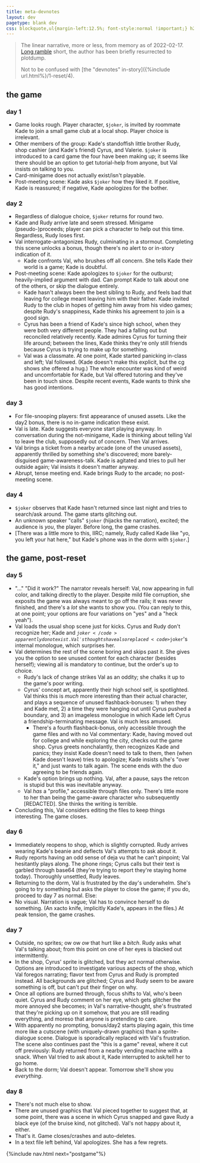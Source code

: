 ```yaml
---
title: meta-devnotes
layout: dev
pagetype: blank dev
css: blockquote,ul{margin-left:12.5%; font-style:normal !important;} h2{margin-left:0 !important; margin-top:1em !important;} li{margin:.25em 0;} ul>li>ul{font-size:1em !important; margin-left:1em;} .nah{text-transform:uppercase; background:#000;} .nah::selection{color:#fff;} h3{margin-left:12.5%; padding-top:.5rem;} h2+h3{margin-top:-1rem;} nav a{border:0 !important;}
---
```

> The linear narrative, more or less, from memory as of 2022-02-17. <a href="https://a-flyleaf.github.io/blog/project-rambling" target="_blank">Long ramble</a> short, the author has been briefly resurrected to plotdump.
>
> Not to be confused with [the "devnotes" in-story]({%include url.html%}/1-reset/4).

## the game

### day 1
- Game looks rough. Player character, <code>$joker</code>, is invited by roommate Kade to join a small game club at a local shop. Player choice is irrelevant.
- Other members of the group: Kade's standoffish little brother Rudy, shop cashier (and Kade's friend) Cyrus, and Valerie. <code>$joker</code> is introduced to a card game the four have been making up; it seems like there should be an option to get tutorial-help from anyone, but Val insists on talking to you.
- Card-minigame does not actually exist/isn't playable.
- Post-meeting scene: Kade asks <code>$joker</code> how they liked it. If positive, Kade is reassured; if negative, Kade apologizes for the bother.

### day 2
- Regardless of dialogue choice, <code>$joker</code> returns for round two.
- Kade and Rudy arrive late and seem stressed. Minigame (pseudo-)proceeds; player can pick a character to help out this time. Regardless, Rudy loses first.
- Val interrogate-antagonizes Rudy, culminating in a stormout. Completing this scene unlocks a bonus, though there's no alert to or in-story indication of it.
	- Kade confronts Val, who brushes off all concern. She tells Kade their world is a game; Kade is doubtful.
- Post-meeting scene: Kade apologizes to <code>$joker</code> for the outburst; heavily-implied argument with dad. Can prompt Kade to talk about one of the others, or skip the dialogue entirely.
	- Kade hasn't always been the best sibling to Rudy, and feels bad that leaving for college meant leaving him with their father. Kade invited Rudy to the club in hopes of getting him away from his video games; despite Rudy's snappiness, Kade thinks his agreement to join is a good sign.
	- Cyrus has been a friend of Kade's since high school, when they were both very different people. They had a falling out but reconciled relatively recently. Kade admires Cyrus for turning their life around; between the lines, Kade thinks they're only still friends because Cyrus is trying to make up for something.
	- Val was a classmate. At one point, Kade started panicking in-class and left; Val followed. (Kade doesn't make this explicit, but the cg shows she offered a hug.) The whole encounter was kind of weird and uncomfortable for Kade, but Val offered tutoring and they've been in touch since. Despite recent events, Kade wants to think she has good intentions.

### day 3
- For file-snooping players: first appearance of unused assets. Like the day2 bonus, there is no in-game indication these exist.
- Val is late. Kade suggests everyone start playing anyway. In conversation during the not-minigame, Kade is thinking about telling Val to leave the club, supposedly out of concern. Then Val arrives.
- Val brings a ticket from a nearby arcade (one of the unused assets), apparently thrilled by something she's discovered; more barely-disguised game-awareness-talk. Kade is agitated and tries to pull her outside again; Val insists it doesn't matter anyway.
- Abrupt, tense meeting end. Kade brings Rudy to the arcade; no post-meeting scene.

### day 4
- <code>$joker</code> observes that Kade hasn't returned since last night and tries to search/ask around. The game starts glitching out.
- An unknown speaker "calls" <code>$joker</code> (hijacks the narration), excited; the audience is *you*, the player. Before long, the game crashes.
- \[There was a little more to this, IIRC; namely, Rudy called Kade like "yo, you left your hat here," but Kade's phone was in the dorm with <code>$joker</code>.]

## the game, post-reset

### day 5
- "..." "Did it work?" The narrator reveals herself: Val, now appearing in full color, and talking directly to the player. Despite mild file corruption, she exposits the game was always meant to go off the rails; it was never finished, and there's a *lot* she wants to show you. (You can reply to this, at one point; your options are four variations on "yes" and a "heck yeah").
- Val loads the usual shop scene just for kicks. Cyrus and Rudy don't recognize her; Kade and <code>$joker</code> apparently do not exist. Val's thoughts have also replaced <code>$joker</code>'s internal monologue, which surprises her.
- Val determines the rest of the scene boring and skips past it. She gives you the option to see unused content for each character (besides herself); viewing all is mandatory to continue, but the order's up to choice.
	- Rudy's lack of change strikes Val as an oddity; she chalks it up to the game's poor writing.
	- Cyrus' concept art, apparently their high school self, is spotlighted. Val thinks this is *much* more interesting than their actual character, and plays a sequence of unused flashback-bonuses: 1) when they and Kade met, 2) a time they were hanging out until Cyrus pushed a boundary, and 3) an imageless monologue in which Kade left Cyrus a friendship-terminating message. Val is much less amused.
		- There's a fourth flashback-bonus, only accessible through the game files and with no Val commentary: Kade, having moved out for college and while exploring the city, checks out the game shop. Cyrus greets nonchalantly, then recognizes Kade and panics; they insist Kade doesn't need to talk to them, then (when Kade doesn't leave) tries to apologize; Kade insists s/he's "over it," and just wants to talk again. The scene ends with the duo agreeing to be friends again.
	- Kade's option brings up nothing. Val, after a pause, says the retcon is stupid but this was inevitable anyway.
	- Val *has* a "profile," accessible through files only. There's little more to her than being the game-aware character who subsequently <span class="nah">[REDACTED]</span>. She thinks the writing is terrible.
- Concluding this, Val considers editing the files to keep things interesting. The game closes.

### day 6
- Immediately reopens to shop, which is slightly corrupted. Rudy arrives wearing Kade's beanie and deflects Val's attempts to ask about it.
- Rudy reports having an odd sense of deja vu that he can't pinpoint; Val hesitantly plays along. The phone rings; Cyrus calls but their text is garbled through base64 (they're trying to report they're staying home today). Thoroughly unsettled, Rudy leaves.
- Returning to the dorm, Val is frustrated by the day's underwhelm. She's going to try something but asks the player to close the game; if you do, proceed to day 7 as normal. Else:
- No visual. Narration is vague; Val has to convince herself to do something. (An xacto knife, implicitly Kade's, appears in the files.) At peak tension, the game crashes.

### day 7
- Outside, no sprites; ow ow *ow* that hurt like a *bitch*. Rudy asks what Val's talking about; from this point on one of her eyes is blacked out intermittently.
- In the shop, Cyrus' sprite is glitched, but they act normal otherwise. Options are introduced to investigate various aspects of the shop, which Val foregos narrating; flavor text from Cyrus and Rudy is prompted instead. All backgrounds are glitched; Cyrus and Rudy seem to be aware something is off, but can't put their finger on why.
- Once all options are burned through, focus shifts to Val, who's been quiet. Cyrus and Rudy comment on her eye, which gets glitcher the more annoyed she becomes; in Val's narrative-thought, she's frustrated that they're picking up on it somehow, that *you* are still reading everything, and moreso that anyone is pretending to care.
- With apparently no prompting, bonus/day2 starts playing again, this time more like a cutscene (with uniquely-drawn graphics) than a sprite-dialogue scene. Dialogue is sporadically replaced with Val's frustration. The scene also continues past the "this is a game" reveal, where it cut off previously: Rudy returned from a nearby vending machine with a snack. When Val tried to ask about it, Kade interrupted to ask/tell her to go home.
- Back to the dorm; Val doesn't appear. Tomorrow she'll show you *everything*.

### day 8
- There's not much else to show.
- There are unused graphics that Val pieced together to suggest that, at some point, there was a scene in which Cyrus snapped and gave Rudy a black eye (of the bruise kind, not glitched). Val's not happy about it, either.
- That's it. Game closes/crashes and auto-deletes.
- In a text file left behind, Val apologizes. She has a few regrets.

{%include nav.html next="postgame"%}